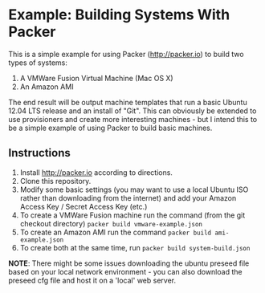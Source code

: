 Example:  Building Systems With Packer
==============

This is a simple example for using Packer (http://packer.io) to build two types of systems:

1.  A VMWare Fusion Virtual Machine (Mac OS X)
2.  An Amazon AMI

The end result will be output machine templates that run a basic Ubuntu 12.04 LTS release and an install of "Git".  This can obviously be extended to use provisioners and create more interesting machines - but I intend this to be a simple example of using Packer to build basic machines.

## Instructions

1.  Install http://packer.io according to directions.
1.  Clone this repository.
1.  Modify some basic settings (you may want to use a local Ubuntu ISO rather than downloading from the internet) and add your Amazon Access Key / Secret Access Key (etc.)
1.  To create a VMWare Fusion machine run the command (from the git checkout directory) `packer build vmware-example.json`
1.  To create an Amazon AMI run the command `packer build ami-example.json`
1.  To create both at the same time, run `packer build system-build.json`


**NOTE**:  There might be some issues downloading the ubuntu preseed file based on your local network environment - you can
also download the preseed cfg file and host it on a 'local' web server.
